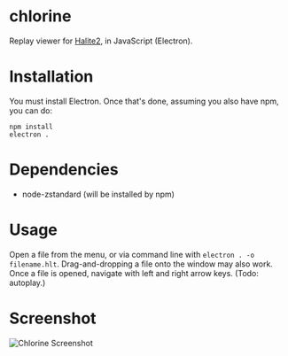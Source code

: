 # chlorine
Replay viewer for [Halite2](https://halite.io/), in JavaScript (Electron).

# Installation

You must install Electron. Once that's done, assuming you also have npm, you can do:

```
npm install
electron .
```

# Dependencies
* node-zstandard (will be installed by npm)

# Usage

Open a file from the menu, or via command line with `electron . -o filename.hlt`. Drag-and-dropping a file onto the window may also work. Once a file is opened, navigate with left and right arrow keys. (Todo: autoplay.)

# Screenshot
![Chlorine Screenshot](https://raw.githubusercontent.com/fohristiwhirl/chlorine/master/screenshot.png)
